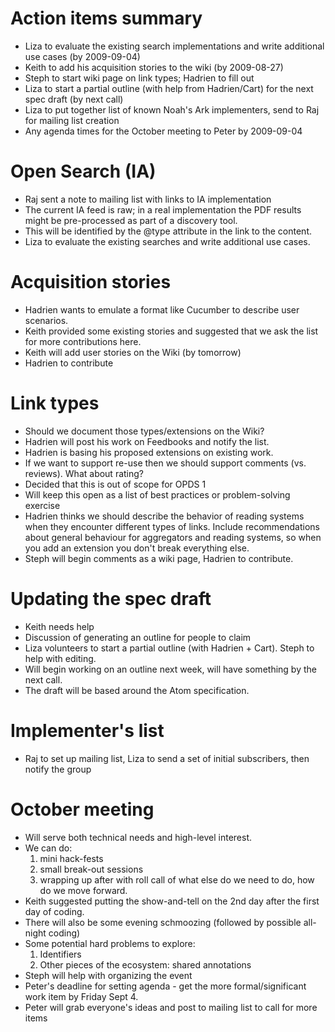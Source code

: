 # Action items summary #

  * Liza to evaluate the existing search implementations and write additional use cases (by 2009-09-04)
  * Keith to add his acquisition stories to the wiki (by 2009-08-27)
  * Steph to start wiki page on link types; Hadrien to fill out
  * Liza to start a partial outline (with help from Hadrien/Cart) for the next spec draft (by next call)
  * Liza to put together list of known Noah's Ark implementers, send to Raj for mailing list creation
  * Any agenda times for the October meeting to Peter by 2009-09-04

# Open Search (IA) #
  * Raj sent a note to mailing list with links to IA implementation
  * The current IA feed is raw; in a real implementation the PDF results might be pre-processed as part of a discovery tool.
  * This will be identified by the @type attribute in the link to the content.
  * Liza to evaluate the existing searches and write additional use cases.

# Acquisition stories #
  * Hadrien wants to emulate a format like Cucumber to describe user scenarios.
  * Keith provided some existing stories and suggested that we ask the list for more contributions here.
  * Keith will add user stories on the Wiki (by tomorrow)
  * Hadrien to contribute

# Link types #
  * Should we document those types/extensions on the Wiki?
  * Hadrien will post his work on Feedbooks and notify the list.
  * Hadrien is basing his proposed extensions on existing work.
  * If we want to support re-use then we should support comments (vs. reviews).  What about rating?
  * Decided that this is out of scope for OPDS 1
  * Will keep this open as a list of best practices or problem-solving exercise
  * Hadrien thinks we should describe the behavior of reading   systems when they encounter different types of links.  Include recommendations about general behaviour for aggregators    and reading systems, so when you add an extension you don't break everything else.
  * Steph will begin comments as a wiki page, Hadrien to contribute.

# Updating the spec draft #
  * Keith needs help
  * Discussion of generating an outline for people to claim
  * Liza volunteers to start a partial outline (with Hadrien + Cart). Steph to help with editing.
  * Will begin working on an outline next week, will have  something by the next call.
  * The draft will be based around the Atom specification.

# Implementer's list #
  * Raj to set up mailing list, Liza to send a set of initial   subscribers, then notify the group

# October meeting #
  * Will serve both technical needs and high-level interest.
  * We can do:
    1. mini hack-fests
    1. small break-out sessions
    1. wrapping up after with roll call of what else do we need to do, how do we move forward.
  * Keith suggested putting the show-and-tell on the 2nd day   after the first day of coding.
  * There will also be some evening schmoozing (followed by      possible all-night coding)
  * Some potential hard problems to explore:
    1. Identifiers
    1. Other pieces of the ecosystem: shared annotations
  * Steph will help with organizing the event
  * Peter's deadline for setting agenda - get the more formal/significant work item by Friday Sept 4.
  * Peter will grab everyone's ideas and post to mailing list to  call for more items
